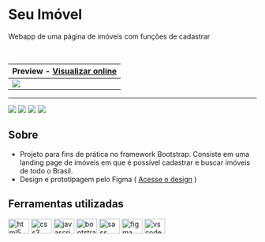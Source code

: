 # Seu Imóvel

Webapp de uma página de imóveis com funções de cadastrar

<br>

| Preview - <a href="" >Visualizar online</a>                                                                                     | 
| -------------------------------------------------------------------------------------------- | 
| <img  src="https://user-images.githubusercontent.com/74362841/191134311-016f8e74-dd18-43bb-b71b-aadaf4bac061.png" /> | 


<hr>

![](https://img.shields.io/github/repo-size/mylennabra/imoveis-cadastro?labelColor=345861&color=FF8c21&label=repo-size&style=flat-square)
![](https://img.shields.io/github/languages/count/mylennabra/imoveis-cadastro?labelColor=345861&color=FF8c21&style=flat-square)
![](https://img.shields.io/github/languages/top/mylennabra/imoveis-cadastro?labelColor=345861&color=FF8c21&style=flat-square)
![](https://img.shields.io/github/last-commit/mylennabra/imoveis-cadastro?labelColor=345861&color=FF8c21&style=flat-square)


## Sobre
* Projeto para fins de prática no framework Bootstrap. Consiste em uma landing page de imóveis em que é possível cadastrar e buscar imóveis de todo o Brasil.
* Design e prototipagem pelo Figma ( <a target="_blank" href="https://www.figma.com/file/YB91af5yTQksxNj9ZG5U6u/Projeto-Seu-Im%C3%B3vel---My%2Fenna-Rodrigues%3E?node-id=0%3A1">Acesse o design</a> )

## Ferramentas utilizadas

<div align="left">
  <img src="https://cdn.jsdelivr.net/gh/devicons/devicon/icons/html5/html5-original.svg" height="30" width="42" alt="html5 logo"  />
  <img src="https://cdn.jsdelivr.net/gh/devicons/devicon/icons/css3/css3-original.svg" height="30" width="42" alt="css3 logo"  />
  <img src="https://cdn.jsdelivr.net/gh/devicons/devicon/icons/javascript/javascript-original.svg" height="30" width="42" alt="javascript logo"  />
  <img src="https://cdn.jsdelivr.net/gh/devicons/devicon/icons/bootstrap/bootstrap-original.svg" height="30" width="42" alt="bootstrap logo"  />
  <img src="https://cdn.jsdelivr.net/gh/devicons/devicon/icons/sass/sass-original.svg" height="30" width="42" alt="sass logo"  />
  <img src="https://cdn.jsdelivr.net/gh/devicons/devicon/icons/figma/figma-original.svg" height="30" width="42" alt="figma logo"  />
  <img src="https://cdn.jsdelivr.net/gh/devicons/devicon/icons/vscode/vscode-original.svg" height="30" width="42" alt="vscode logo"  />
</div>




